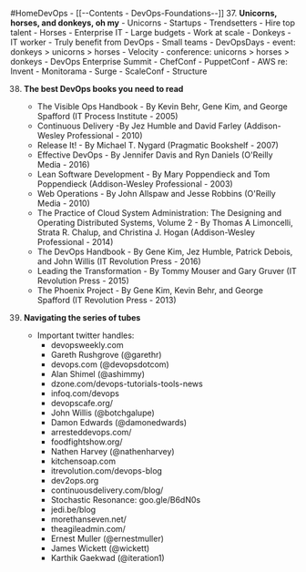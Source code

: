 #HomeDevOps - [[--Contents - DevOps-Foundations--]]
37. **Unicorns, horses, and donkeys, oh my**
	- Unicorns
		- Startups
		- Trendsetters
		- Hire top talent
	- Horses
		- Enterprise IT
		- Large budgets
		- Work at scale
	- Donkeys
		- IT worker
		- Truly benefit from DevOps
		- Small teams
	- DevOpsDays - event: donkeys > unicorns > horses
	- Velocity - conference: unicorns > horses > donkeys
	- DevOps Enterprise Summit
	- ChefConf
	- PuppetConf
	- AWS re: Invent
	- Monitorama
	- Surge
	- ScaleConf
	- Structure

38. **The best DevOps books you need to read**
	- The Visible Ops Handbook - By Kevin Behr, Gene Kim, and George Spafford (IT Process Institute - 2005) 
	- Continuous Delivery -By Jez Humble and David Farley (Addison-Wesley Professional - 2010)
	- Release It! - By Michael T. Nygard (Pragmatic Bookshelf - 2007)
	- Effective DevOps - By Jennifer Davis and Ryn Daniels (O'Reilly Media - 2016)
	- Lean Software Development - By Mary Poppendieck and Tom Poppendieck (Addison-Wesley Professional - 2003)
	- Web Operations - By John Allspaw and Jesse Robbins (O'Reilly Media - 2010)
	- The Practice of Cloud System Administration: The Designing and Operating Distributed Systems, Volume 2 - By Thomas A Limoncelli, Strata R. Chalup, and Christina J. Hogan (Addison-Wesley Professional - 2014)
	- The DevOps Handbook - By Gene Kim, Jez Humble, Patrick Debois, and John Willis (IT Revolution Press - 2016)
	- Leading the Transformation - By Tommy Mouser and Gary Gruver (IT Revolution Press - 2015)
	- The Phoenix Project - By Gene Kim, Kevin Behr, and George Spafford (IT Revolution Press - 2013)

39. **Navigating the series of tubes**
	- Important twitter handles:
		- devopsweekly.com
		- Gareth Rushgrove (@garethr)
		- devops.com (@devopsdotcom)
		- Alan Shimel (@ashimmy)
		- dzone.com/devops-tutorials-tools-news
		- infoq.com/devops
		- devopscafe.org/
		- John Willis (@botchgalupe)
		- Damon Edwards (@damonedwards)
		- arresteddevops.com/
		- foodfightshow.org/
		- Nathen Harvey (@nathenharvey)
		- kitchensoap.com
		- itrevolution.com/devops-blog
		- dev2ops.org
		- continuousdelivery.com/blog/
		- Stochastic Resonance: goo.gle/B6dN0s
		- jedi.be/blog
		- morethanseven.net/
		- theagileadmin.com/
		- Ernest Muller (@ernestmuller)
		- James Wickett (@wickett)
		- Karthik Gaekwad (@iteration1)